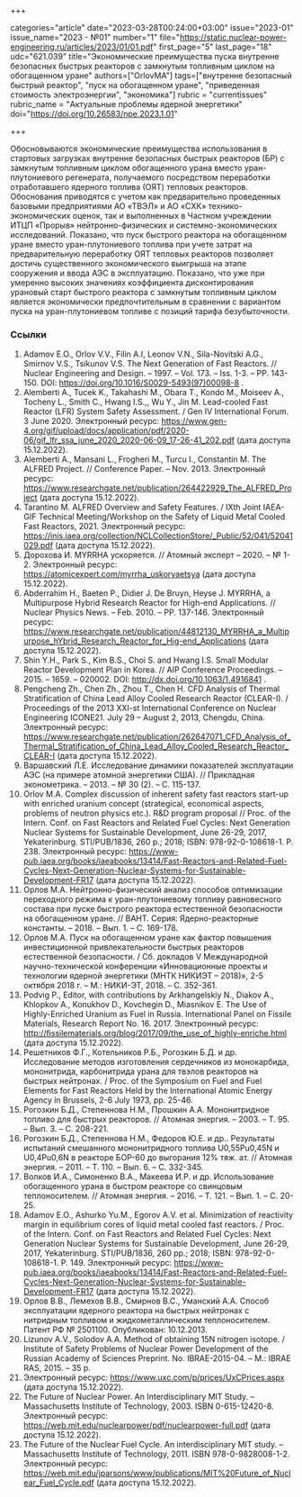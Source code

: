 +++

categories="article"
date="2023-03-28T00:24:00+03:00"
issue="2023-01"
issue_name="2023 - №01"
number="1"
file="https://static.nuclear-power-engineering.ru/articles/2023/01/01.pdf"
first_page="5"
last_page="18"
udc="621.039"
title="Экономические преимущества пуска внутренне безопасных быстрых реакторов с замкнутым топливным циклом на обогащенном уране"
authors=["OrlovMA"]
tags=["внутренне безопасный быстрый реактор", "пуск на обогащенном уране", "приведенная стоимость электроэнергии", "экономика"]
rubric = "currentissues"
rubric_name = "Актуальные проблемы ядерной энергетики"
doi="https://doi.org/10.26583/npe.2023.1.01"

+++

Обосновываются экономические преимущества использования в стартовых загрузках внутренне безопасных быстрых реакторов (БР) с замкнутым топливным циклом обогащенного урана вместо уран-плутониевого регенерата, получаемого посредством переработки отработавшего ядерного топлива (ОЯТ) тепловых реакторов. Обоснования приводятся с учетом как предварительно проведенных базовыми предприятиями АО «ТВЭЛ» и АО «СХК» технико-экономических оценок, так и выполненных в Частном учреждении ИТЦП «Прорыв» нейтронно-физических и системно-экономических исследований. Показано, что пуск быстрого реактора на обогащенном уране вместо уран-плутониевого топлива при учете затрат на предварительную переработку ОЯТ тепловых реакторов позволяет достичь существенного экономического выигрыша на этапе сооружения и ввода АЭС в эксплуатацию. Показано, что уже при умеренно высоких значениях коэффициента дисконтирования урановый старт быстрого реактора с замкнутым топливным циклом является экономически предпочтительным в сравнении с вариантом пуска на уран-плутониевом топливе с позиций тарифа безубыточности.

### Ссылки

1. Adamov E.O., Orlov V.V., Filin A.I, Leonov V.N., Sila-Novitski A.G., Smirnov V.S., Tsikunov V.S. The Next Generation of Fast Reactors. // Nuclear Engineering and Design. – 1997. – Vol. 173. – Iss. 1-3. – PP. 143-150. DOI: https://doi.org/10.1016/S0029-5493(97)00098-8 .
2. Alemberti A., Tucek K., Takahashi M., Obara T., Kondo M., Moiseev A., Tocheny L., Smith C., Hwang I.S.,, Wu Y., Jin M. Lead-cooled Fast Reactor (LFR) System Safety Assessment. / Gen IV International Forum. 3 June 2020. Электронный ресурс: https://www.gen-4.org/gif/upload/docs/application/pdf/2020-06/gif_lfr_ssa_june_2020_2020-06-09_17-26-41_202.pdf (дата доступа 15.12.2022).
3. Alemberti A., Mansani L., Frogheri M., Turcu I., Constantin M. The ALFRED Project. // Conference Paper. – Nov. 2013. Электронный ресурс: https://www.researchgate.net/publication/264422929_The_ALFRED_Project (дата доступа 15.12.2022).
4. Tarantino M. ALFRED Overview and Safety Features. / IXth Joint IAEA-GIF Technical Meeting/Workshop on the Safety of Liquid Metal Cooled Fast Reactors, 2021. Электронный ресурс: https://inis.iaea.org/collection/NCLCollectionStore/_Public/52/041/52041029.pdf (дата доступа 15.12.2022).
5. Дорохова И. MYRRHA ускоряется. // Атомный эксперт – 2020. – № 1-2. Электронный ресурс: https://atomicexpert.com/myrrha_uskoryaetsya (дата доступа 15.12.2022).
6. Abderrahim H., Baeten P., Didier J. De Bruyn, Heyse J. MYRRHA, a Multipurpose Hybrid Research Reactor for High-end Applications. // Nuclear Physics News. – Feb. 2010. – PP. 137-146. Электронный ресурс: https://www.researchgate.net/publication/44812130_MYRRHA_a_Multipurpose_hYbrid_Research_Reactor_for_Hig-end_Applications (дата доступа 15.12.2022).
7. Shin Y.H., Park S., Kim B.S., Choi S. and Hwang I.S. Small Modular Reactor Development Plan in Korea. // AIP Conference Proceedings. – 2015. – 1659. – 020002. DOI: http://dx.doi.org/10.1063/1.4916841 .
8. Pengcheng Zh., Chen Zh., Zhou T., Chen H. CFD Analysis of Thermal Stratification of China Lead Alloy Cooled Research Reactor (CLEAR-I). / Proceedings of the 2013 XXI-st International Conference on Nuclear Engineering ICONE21. July 29 – August 2, 2013, Chengdu, China. Электронный ресурс: https://www.researchgate.net/publication/262647071_CFD_Analysis_of_Thermal_Stratification_of_China_Lead_Alloy_Cooled_Research_Reactor_CLEAR-I (дата доступа 15.12.2022).
9. Варшавский Л.Е. Исследование динамики показателей эксплуатации АЭС (на примере атомной энергетики США). // Прикладная эконометрика. – 2013. – № 30 (2). – С. 115-137.
10. Orlov M.A. Complex discussion of inherent safety fast reactors start-up with enriched uranium concept (strategical, economical aspects, problems of neutron physics etc.). R&D program proposal // Proc. of the Intern. Conf. on Fast Reactors and Related Fuel Cycles: Next Generation Nuclear Systems for Sustainable Development, June 26-29, 2017, Yekaterinburg. STI/PUB/1836, 260 p.; 2018; ISBN: 978-92-0-108618-1. P. 238. Электронный ресурс: https://www-pub.iaea.org/books/iaeabooks/13414/Fast-Reactors-and-Related-Fuel-Cycles-Next-Generation-Nuclear-Systems-for-Sustainable-Development-FR17 (дата доступа 15.12.2022).
11. Орлов М.А. Нейтронно-физический анализ способов оптимизации переходного режима к уран-плутониевому топливу равновесного состава при пуске быстрого реактора естественной безопасности на обогащенном уране. // ВАНТ. Серия: Ядерно-реакторные константы. – 2018. – Вып. 1. – С. 169-178.
12. Орлов М.А. Пуск на обогащенном уране как фактор повышения инвестиционной привлекательности быстрых реакторов естественной безопасности. / Сб. докладов V Международной научно-технической конференции «Инновационные проекты и технологии ядерной энергетики (МНТК НИКИЭТ – 2018)», 2-5 октября 2018 г. – М.: НИКИ-ЭТ, 2018. – С. 352-361.
13. Podvig P., Editor, with contributions by Arkhangelskiy N., Diakov A., Khlopkov A., Konukhov D., Kovchegin D., Miasnikov E. The Use of Highly-Enriched Uranium as Fuel in Russia. International Panel on Fissile Materials, Research Report No. 16. 2017. Электронный ресурс: http://fissilematerials.org/blog/2017/09/the_use_of_highly-enriche.html (дата доступа 15.12.2022).
14. Решетников Ф.Г., Котельников Р.Б., Рогозкин Б.Д. и др. Исследование методов изготовления сердечников из монокарбида, мононитрида, карбонитрида урана для твэлов реакторов на быстрых нейтронах. / Proc. of the Symposium on Fuel and Fuel Elements for Fast Reactors Held by the International Atomic Energy Agency in Brussels, 2-6 July 1973, pp. 25-46.
15. Рогозкин Б.Д., Степеннова Н.М., Прошкин А.А. Мононитридное топливо для быстрых реакторов. // Атомная энергия. – 2003. – Т. 95. – Вып. 3. – С. 208-221.
16. Рогозкин Б.Д., Степеннова Н.М., Федоров Ю.Е. и др.. Результаты испытаний смешанного мононитридного топлива U0,55Pu0,45N и U0,4Pu0,6N в реакторе БОР-60 до выгорания 12% тяж. ат. // Атомная энергия. – 2011. – Т. 110. – Вып. 6. – С. 332-345.
17. Волков И.А., Симоненко В.А., Макеева И.Р. и др. Использование обогащенного урана в быстром реакторе со свинцовым теплоносителем. // Атомная энергия. – 2016. – Т. 121. – Вып. 1. – С. 20-25.
18. Adamov E.O., Ashurko Yu.M., Egorov A.V. et al. Minimization of reactivity margin in equilibrium cores of liquid metal cooled fast reactors. / Proc. of the Intern. Conf. on Fast Reactors and Related Fuel Cycles: Next Generation Nuclear Systems for Sustainable Development, June 26-29, 2017, Yekaterinburg. STI/PUB/1836, 260 pp.; 2018; ISBN: 978-92-0-108618-1. P. 149. Электронный ресурс: https://www-pub.iaea.org/books/iaeabooks/13414/Fast-Reactors-and-Related-Fuel-Cycles-Next-Generation-Nuclear-Systems-for-Sustainable-Development-FR17 (дата доступа 15.12.2022).
19. Орлов В.В., Лемехов В.В., Смирнов В.С., Уманский А.А. Способ эксплуатации ядерного реактора на быстрых нейтронах с нитридным топливом и жидкометаллическим теплоносителем. Патент РФ № 2501100. Опубликован: 10.12.2013.
20. Lizunov A.V., Solodov A.A. Method of obtaining 15N nitrogen isotope. / Institute of Safety Problems of Nuclear Power Development of the Russian Academy of Sciences Preprint. No. IBRAE-2015-04. – M.: IBRAE RAS, 2015. – 35 p.
21. Электронный ресурс: https://www.uxc.com/p/prices/UxCPrices.aspx (дата доступа 15.12.2022).
22. The Future of Nuclear Power. An Interdisciplinary MIT Study. – Massachusetts Institute of Technology, 2003. ISBN 0-615-12420-8. Электронный ресурс: https://web.mit.edu/nuclearpower/pdf/nuclearpower-full.pdf (дата доступа 15.12.2022).
23. The Future of the Nuclear Fuel Cycle. An interdisciplinary MIT study. – Massachusetts Institute of Technology, 2011. ISBN 978-0-9828008-1-2. Электронный ресурс: https://web.mit.edu/jparsons/www/publications/MIT%20Future_of_Nuclear_Fuel_Cycle.pdf (дата доступа 15.12.2022).